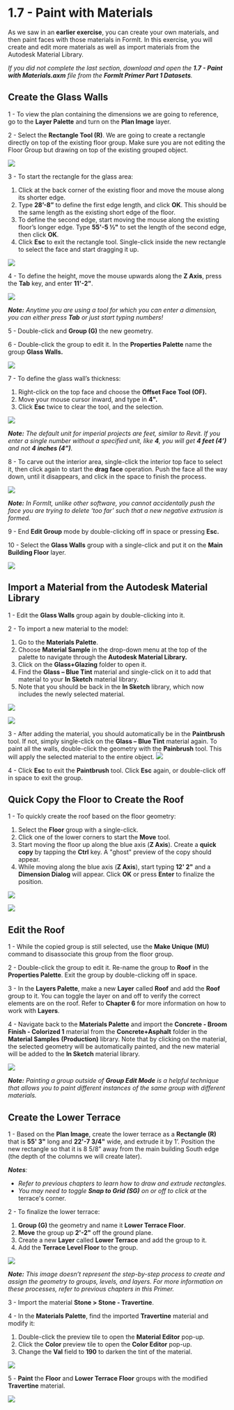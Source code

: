 # 1.7 - Paint with Materials

As we saw in an **earlier exercise**, you can create your own materials, and then paint faces with those materials in FormIt. In this exercise, you will create and edit more materials as well as import materials from the Autodesk Material Library.

_If you did not complete the last section, download and open the_ _**1.7 - Paint with Materials.axm**_ _file from the_ _**FormIt Primer Part 1 Datasets**._

## **Create the Glass Walls**

1 - To view the plan containing the dimensions we are going to reference, go to the **Layer Palette** and turn on the **Plan Image** layer.

2 - Select the **Rectangle Tool \(R\)**. We are going to create a rectangle directly on top of the existing floor group. Make sure you are not editing the Floor Group but drawing on top of the existing grouped object.

![](../../.gitbook/assets/0%20%283%29.png)

3 - To start the rectangle for the glass area:

1. Click at the back corner of the existing floor and move the mouse along its shorter edge.
2. Type **28’-8”** to define the first edge length, and click **OK**. This should be the same length as the existing short edge of the floor.
3. To define the second edge, start moving the mouse along the existing floor’s longer edge. Type **55'-5 ½"** to set the length of the second edge, then click **OK**.
4. Click **Esc** to exit the rectangle tool. Single-click inside the new rectangle to select the face and start dragging it up.

![](../../.gitbook/assets/1%20%283%29.png)

4 - To define the height, move the mouse upwards along the **Z Axis**, press the **Tab** key, and enter **11'-2"**.

![](../../.gitbook/assets/2%20%284%29.png)

_**Note:**_ _Anytime you are using a tool for which you can enter a dimension, you can either press_ _**Tab**_ _or just start typing numbers!_

5 - Double-click and **Group \(G\)** the new geometry.

6 - Double-click the group to edit it. In the **Properties Palette** name the group **Glass Walls.**

![](../../.gitbook/assets/3%20%283%29.png)

7 - To define the glass wall’s thickness:

1. Right-click on the top face and choose the **Offset Face Tool \(OF\).**
2. Move your mouse cursor inward, and type in **4".**
3. Click **Esc** twice to clear the tool, and the selection.

![](../../.gitbook/assets/4%20%2817%29.png)

​_**Note:**_ _The default unit for imperial projects are feet, similar to Revit. If you enter a single number without a specified unit, like_ _**4**, you will get_ _**4 feet \(4’\)**_ _and not_ _**4 inches \(4”\)**._

8 - To carve out the interior area, single-click the interior top face to select it, then click again to start the **drag face** operation. Push the face all the way down, until it disappears, and click in the space to finish the process.

![](../../.gitbook/assets/5%20%2812%29.png)

_**Note:**_ _In FormIt, unlike other software, you cannot accidentally push the face you are trying to delete ‘too far’ such that a new negative extrusion is formed._

9 - End **Edit Group** mode by double-clicking off in space or pressing **Esc.**

10 - Select the **Glass Walls** group with a single-click and put it on the **Main Building Floor** layer.

![](../../.gitbook/assets/6%20%2813%29.png)

## **Import a Material from the Autodesk Material Library**

1 - Edit the **Glass Walls** group again by double-clicking into it.

2 - To import a new material to the model:

1. Go to the **Materials Palette**.
2. Choose **Material Sample** in the drop-down menu at the top of the palette to navigate through the **Autodesk Material Library.** ​
3. Click on the **Glass+Glazing** folder to open it.
4. Find the **Glass – Blue Tint** material and single-click on it to add that material to your **In Sketch** material library.
5. Note that you should be back in the **In Sketch** library, which now includes the newly selected material.

![](../../.gitbook/assets/7%20%288%29.png)

![](../../.gitbook/assets/8%20%288%29.png)

3 - After adding the material, you should automatically be in the **Paintbrush** tool. If not, simply single-click on the **Glass – Blue Tint** material again. To paint all the walls, double-click the geometry with the **Painbrush** tool. This will apply the selected material to the entire object. ![](../../.gitbook/assets/9%20%281%29.png)​

4 - Click **Esc** to exit the **Paintbrush** tool. Click **Esc** again, or double-click off in space to exit the group.

## **Quick Copy the Floor to Create the Roof**

1 - To quickly create the roof based on the floor geometry:

1. Select the **Floor** group with a single-click.
2. Click one of the lower corners to start the **Move** tool.
3. Start moving the floor up along the blue axis \(**Z Axis**\). Create a **quick copy** by tapping the **Ctrl** key. A "ghost" preview of the copy should appear. ​
4. While moving along the blue axis \(**Z Axis**\), start typing **12' 2"** and a **Dimension Dialog** will appear. Click **OK** or press **Enter** to finalize the position.

![](../../.gitbook/assets/10%20%281%29.png)

![](../../.gitbook/assets/11%20%281%29.png)

## **Edit the Roof**

1 - While the copied group is still selected, use the **Make Unique \(MU\)** command to disassociate this group from the floor group.

2 - Double-click the group to edit it. Re-name the group to **Roof** in the **Properties Palette**. Exit the group by double-clicking off in space.

3 - In the **Layers Palette**, make a new **Layer** called **Roof** and add the **Roof** group to it. You can toggle the layer on and off to verify the correct elements are on the roof. Refer to **Chapter 6** for more information on how to work with **Layers**.

4 - Navigate back to the **Materials Palette** and import the **Concrete - Broom Finish - Colorized 1** material from the **Concrete+Asphalt** folder in the **Material Samples** **\(Production\)** library. Note that by clicking on the material, the selected geometry will be automatically painted, and the new material will be added to the **In Sketch** material library.

![](../../.gitbook/assets/12.jpeg)

_**Note:**_ _Painting a group outside of_ _**Group Edit Mode**_ _is a helpful technique that allows you to paint different instances of the same group with different materials._

## **Create the Lower Terrace**

1 - Based on the **Plan Image**, create the lower terrace as a **Rectangle \(R\)** that is **55' 3"** long and **22'-7 3/4"** wide, and extrude it by 1’. Position the new rectangle so that it is 8 5/8” away from the main building South edge \(the depth of the columns we will create later\).

_**Notes**:_

* _Refer to previous chapters to learn how to draw and extrude rectangles._
* _You may need to toggle_ _**Snap to Grid \(SG\)**_ _on or off to click at_ the terrace's corner.

2 - To finalize the lower terrace:

1. **Group \(G\)** the geometry and name it **Lower Terrace Floor**.
2. **Move** the group up **2'-2"** off the ground plane.
3. Create a new **Layer** called **Lower Terrace** and add the group to it.
4. Add the **Terrace Level Floor** to the group.

![](../../.gitbook/assets/13%20%281%29.png)

_**Note:**_ _This image doesn’t represent the step-by-step process to create and assign the geometry to groups, levels, and layers. For more information on these processes, refer to previous chapters in this Primer._

3 - Import the material **Stone &gt; Stone - Travertine**.

4 - In the **Materials Palette**, find the imported **Travertine** material and modify it:

1. Double-click the preview tile to open the **Material Editor** pop-up.
2. Click the **Color** preview tile to open the **Color Editor** pop-up.
3. Change the **Val** field to **190** to darken the tint of the material.

![](../../.gitbook/assets/14%20%282%29.png)

5 - **Paint** the **Floor** and **Lower Terrace Floor** groups with the modified **Travertine** material.

![](../../.gitbook/assets/15.jpeg)

